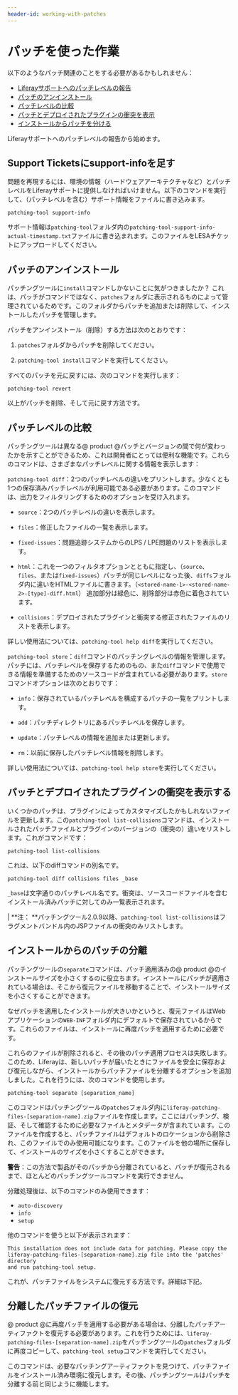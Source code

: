 ```yaml
---
header-id: working-with-patches
---
```


# パッチを使った作業

以下のようなパッチ関連のことをする必要があるかもしれません：

- [
Liferayサポートへのパッチレベルの報告](#including-support-info-in-support-tickets)
- [パッチのアンインストール](#uninstalling-patches)
- [パッチレベルの比較](#comparing-patch-levels)
- [パッチとデプロイされたプラグインの衝突を表示](#list-collisions)
- [インストールからパッチを分ける](#separating-patches-from-the-installation)

Liferayサポートへのパッチレベルの報告から始めます。

## Support Ticketsにsupport-infoを足す

問題を再現するには、環境の情報（ハードウェアアーキテクチャなど）とパッチレベルをLiferayサポートに提供しなければいけません。以下のコマンドを実行して、（パッチレベルを含む）サポート情報をファイルに書き込みます。



    patching-tool support-info

サポート情報は`patching-tool`フォルダ内の`patching-tool-support-info-actual-timestamp.txt`ファイルに書き込まれます。このファイルをLESAチケットにアップロードしてください。

## パッチのアンインストール

パッチングツールに`install`コマンドしかないことに気がつきましたか？
これは、パッチがコマンドではなく、`patches`フォルダに表示されるものによって管理されているためです。このフォルダからパッチを追加または削除して、インストールしたパッチを管理します。



パッチをアンインストール（削除）する方法は次のとおりです：



1. `patches`フォルダからパッチを削除してください。



2. `patching-tool install`コマンドを実行してください。



すべてのパッチを元に戻すには、次のコマンドを実行します：



    patching-tool revert

以上がパッチを削除、そして元に戻す方法です。

## パッチレベルの比較

パッチングツールは異なる@ product @パッチとバージョンの間で何が変わったかを示すことができるため、これは開発者にとっては便利な機能です。これらのコマンドは、さまざまなパッチレベルに関する情報を表示します：

`patching-tool diff`：2つのパッチレベルの違いをプリントします。少なくとも1つの保存済みパッチレベルが利用可能である必要があります。このコマンドは、出力をフィルタリングするためのオプションを受け入れます。

- `source`：2つのパッチレベルの違いを表示します。

- `files`：修正したファイルの一覧を表示します。

- `fixed-issues`：問題追跡システムからのLPS / LPE問題のリストを表示します。

- `html`：これを一つのフィルタオプションとともに指定し、（`source`、 `files`、または`fixed-issues`）パッチが同じレベルになった後、`diffs`フォルダ内に違いをHTMLファイルに書きます。（`<stored-name-1>-<stored-name-2>-[type]-diff.html`）
追加部分は緑色に、削除部分は赤色に着色されています。

- `collisions`：デプロイされたプラグインと衝突する修正されたファイルのリストを表示します。


詳しい使用法については、`patching-tool help diff`を実行してください。



`patching-tool store`：`diff`コマンドのパッチングレベルの情報を管理します。パッチには、パッチレベルを保存するためのもの、また`diff`コマンドで使用できる情報を準備するためのソースコードが含まれている必要があります。`store`コマンドオプションは次のとおりです：



- `info`：保存されているパッチレベルを構成するパッチの一覧をプリントします。

- `add`：パッチディレクトリにあるパッチレベルを保存します。

- `update`：パッチレベルの情報を追加または更新します。

- `rm`：以前に保存したパッチレベル情報を削除します。


詳しい使用法については、`patching-tool help store`を実行してください。

## パッチとデプロイされたプラグインの衝突を表示する

いくつかのパッチは、プラグインによってカスタマイズしたかもしれないファイルを更新します。この`patching-tool list-collisions`コマンドは、インストールされたパッチファイルとプラグインのバージョンの（衝突の）違いをリストします。これがコマンドです：


    patching-tool list-collisions

これは、以下のdiffコマンドの別名です。



    patching-tool diff collisions files _base

`_base`は文字通りのパッチレベル名です。衝突は、ソースコードファイルを含むインストール済みパッチに対してのみ一覧表示されます。



| **注： **パッチングツール2.0.9以降、`patching-tool list-collisions`はフラグメントバンドル内のJSPファイルの衝突のみリストします。

## インストールからのパッチの分離

パッチングツールの`separate`コマンドは、パッチ適用済みの@ product @のインストールサイズを小さくするのに役立ちます。インストールにパッチが適用されている場合は、そこから復元ファイルを移動することで、インストールサイズを小さくすることができます。



なぜパッチを適用したインストールが大きいかというと、復元ファイルはWebアプリケーションの`WEB-INF`フォルダ内にデフォルトで保存されているからです。これらのファイルは、インストールに再度パッチを適用するために必要です。



これらのファイルが削除されると、その後のパッチ適用プロセスは失敗します。このため、Liferayは、新しいパッチが届いたときにファイルを安全に保存および復元しながら、インストールからパッチファイルを分離するオプションを追加しました。これを行うには、次のコマンドを使用します。

    patching-tool separate [separation_name]

このコマンドはパッチングツールの`patches`フォルダ内に`liferay-patching-files-[separation-name].zip`ファイルを作成します。ここにはパッチング、検証、そして確認するために必要なファイルとメタデータが含まれています。このファイルを作成すると、パッチファイルはデフォルトのロケーションから削除され、このファイルでのみ使用可能になります。このファイルを他の場所に保存して、インストールのサイズを小さくすることができます。



**警告**：この方法で製品がそのパッチから分離されていると、パッチが復元されるまで、ほとんどのパッチングツールコマンドを実行できません。



分離処理後は、以下のコマンドのみ使用できます：

- `auto-discovery`
- `info`
- `setup`

他のコマンドを使うと以下が表示されます：

    This installation does not include data for patching. Please copy the
    liferay-patching-files-[separation-name].zip file into the 'patches' directory
    and run patching-tool setup.

これが、パッチファイルをシステムに復元する方法です。詳細は下記。

## 分離したパッチファイルの復元

@ product @に再度パッチを適用する必要がある場合は、分離したパッチアーティファクトを復元する必要があります。これを行うためには、`liferay-patching-files-[separation-name].zip`をパッチングツールの`patches`フォルダに再度コピーして、`patching-tool setup`コマンドを実行してください。



このコマンドは、必要なパッチングアーティファクトを見つけて、パッチファイルをインストール済み環境に復元します。その後、パッチングツールはパッチを分離する前と同じように機能します。
